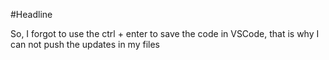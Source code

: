#Headline


So, I forgot to use the ctrl + enter to save the code in VSCode, that is why I can not push the updates in my files
